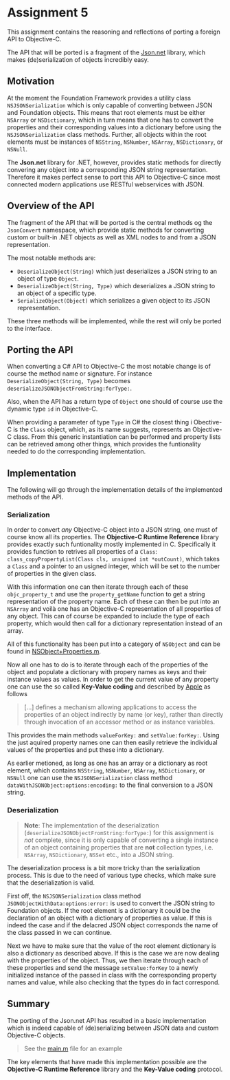 Assignment 5
============

This assignment contains the reasoning and reflections of porting a foreign API to Objective-C.

The API that will be ported is a fragment of the [Json.net](http://james.newtonking.com/projects/json/help/html/Methods_T_Newtonsoft_Json_JsonConvert.htm) library, which makes (de)serialization of objects incredibly easy.

Motivation
----------

At the moment the Foundation Framework provides a utility class `NSJSONSerialization` which is only capable of converting between JSON and Foundation objects. This means that root elements must be either `NSArray` or `NSDictionary`, which in turn means that one has to convert the properties and their corresponding values into a dictionary before using the `NSJSONSerialization` class methods. Further, all objects within the root elements must be instances of `NSString`, `NSNumber`, `NSArray`, `NSDictionary`, or `NSNull`.

The **Json.net** library for .NET, however, provides static methods for directly convering any object into a corresponding JSON string representation. Therefore it makes perfect sense to port this API to Objective-C since most connected modern applications use RESTful webservices with JSON.

Overview of the API
-------------------

The fragment of the API that will be ported is the central methods og the `JsonConvert` namespace, which provide static methods for converting custom or built-in .NET objects as well as XML nodes to and from a JSON representation.

The most notable methods are:

- `DeserializeObject(String)` which just deserializes a JSON string to an object of type `Object`. 
- `DeserializeObject(String, Type)` which deserializes a JSON string to an object of a specific type.
- `SerializeObject(Object)` which serializes a given object to its JSON representation.

These three methods will be implemented, while the rest will only be ported to the interface.

Porting the API
---------------

When converting a C# API to Objective-C the most notable change is of course the method name or signature. For instance `DeserializeObject(String, Type)` becomes `deserializeJSONObjectFromString:forType:`.

Also, when the API has a return type of `Object` one should of course use the dynamic type `id` in Objective-C.

When providing a parameter of type `Type` in C# the closest thing i Obective-C is the `Class` object, which, as its name suggests, represents an Objective-C class. From this generic instantiation can be performed and property lists can be retrieved among other things, which provides the funtionality needed to do the corresponding implementation.

Implementation
--------------
The following will go through the implementation details of the implemented methods of the API.

### Serialization

In order to convert *any* Objective-C object into a JSON string, one must of course know all its properties. The **Objective-C Runtime Reference** library provides exactly such funtionality mostly implemented in C. Specifically it provides function to retrives all properties of a `Class`: `class_copyPropertyList(Class cls, unsigned int *outCount)`, which takes a `Class` and a pointer to an usigned integer, which will be set to the number of properties in the given class.

With this information one can then iterate through each of these `objc_property_t` and use the `property_getName` function to get a string representation of the property name. Each of these can then be put into an `NSArray` and voilà one has an Objective-C representation of all properties of any object. This can of course be expanded to include the type of each property, which would then call for a dictionary representation instead of an array.

All of this functionality has been put into a category of `NSObject` and can be found in [NSObject+Properties.m](NSObject+Properties.m/).

Now all one has to do is to iterate through each of the properties of the object and populate a dictionary with propery names as keys and their instance values as values. In order to get the current value of any property one can use the so called **Key-Value coding** and described by [Apple](https://developer.apple.com/library/mac/#documentation/Cocoa/Conceptual/KeyValueCoding/Articles/KeyValueCoding.html) as follows

> […] defines a mechanism allowing applications to access the properties of an object indirectly by name (or key), rather than directly through invocation of an accessor method or as instance variables.

This provides the main methods `valueForKey:` and `setValue:forKey:`. Using the just aquired property names one can then easily retrieve the individual values of the properties and put these into a dictionary.

As earlier metioned, as long as one has an array or a dictionary as root element, which contains `NSString`, `NSNumber`, `NSArray`, `NSDictionary`, or `NSNull` one can use the `NSJSONSerialization` class method `dataWithJSONObject:options:encoding:` to the final conversion to a JSON string.


### Deserialization

> **Note**:
The implementation of the deserialization (`deserializeJSONObjectFromString:forType:`) for this assignment is *not* complete, since it is only capable of converting a single instance of an object containing properties that are **not** collection types, i.e. `NSArray`, `NSDictionary`, `NSSet` etc., into a JSON string.

The deserialization process is a bit more tricky than the serialization process. This is due to the need of various type checks, which make sure that the deserialization is valid.

First off, the `NSJSONSerialization` class method `JSONObjectWithData:options:error:` is used to convert the JSON string to Foundation objects. If the root element is a dictionary it could be the declaration of an object with a dictionary of properties as value. If this is indeed the case and if the delacred JSON object corresponds the name of the class passed in we can continue.

Next we have to make sure that the value of the root element dictionary is also a dictionary as described above. If this is the case we are now dealing with the properties of the object. Thus, we then iterate through each of these properties and send the message `setValue:forKey` to a newly initialized instance of the passed in class with the corresponding property names and value, while also checking that the types do in fact correspond.

Summary
-------
The porting of the Json.net API has resulted in a basic implementation which is indeed capable of (de)serializing between JSON data and custom Objective-C objects.

> See the [main.m](main.m/) file for an example

The key elements that have made this implementation possible are the **Objective-C Runtime Reference** library and the **Key-Value coding** protocol.